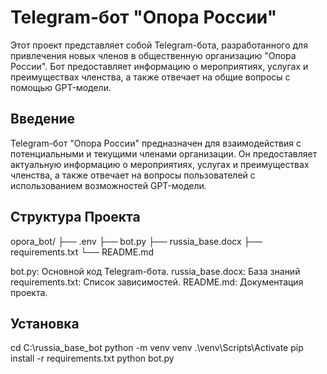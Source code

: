 # Telegram-бот "Опора России"

Этот проект представляет собой Telegram-бота, разработанного для привлечения новых членов в общественную организацию "Опора России". Бот предоставляет информацию о мероприятиях, услугах и преимуществах членства, а также отвечает на общие вопросы с помощью GPT-модели.

## Введение

Telegram-бот "Опора России" предназначен для взаимодействия с потенциальными и текущими членами организации. Он предоставляет актуальную информацию о мероприятиях, услугах и преимуществах членства, а также отвечает на вопросы пользователей с использованием возможностей GPT-модели.

## Структура Проекта

opora_bot/
├── .env
├── bot.py
├── russia_base.docx
├── requirements.txt
└── README.md

bot.py: Основной код Telegram-бота.
russia_base.docx: База знаний
requirements.txt: Список зависимостей.
README.md: Документация проекта.

## Установка

cd C:\russia_base_bot
python -m venv venv
.\venv\Scripts\Activate
pip install -r requirements.txt
python bot.py
